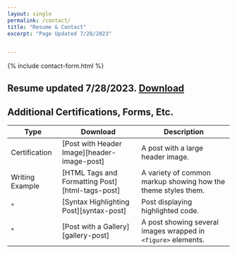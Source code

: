 ```yaml
---
layout: single
permalink: /contact/
title: "Resume & Contact"
excerpt: "Page Updated 7/28/2023"


---
```


{% include contact-form.html %}

## Resume updated 7/28/2023. [Download][1]
<object data="{{/assets/downloads/CV_Ross_Fischer.pdf}}" width="1000" height="1000" type='application/pdf'></object>

## Additional Certifications, Forms, Etc.

| Type                                        | Download                                    | Description                                           |
| ------------------------------------------- | ------------------------------------------- | ----------------------------------------------------- |
|Certification                                | [Post with Header Image][header-image-post] | A post with a large header image. |
|Writing Example                              | [HTML Tags and Formatting Post][html-tags-post] | A variety of common markup showing how the theme styles them. |
|      "                                      | [Syntax Highlighting Post][syntax-post] | Post displaying highlighted code. |
|      "                                      | [Post with a Gallery][gallery-post] | A post showing several images wrapped in `<figure>` elements. |

[1]:{{/assets/downloads/}}CV_Ross_Fischer.pdf
